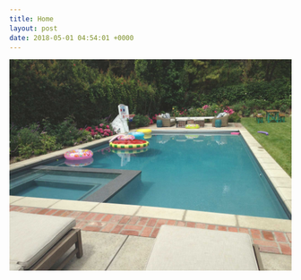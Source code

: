 ```yaml
---
title: Home
layout: post
date: 2018-05-01 04:54:01 +0000
---
```

![](/assets/img/gallery/hero-2.jpg)